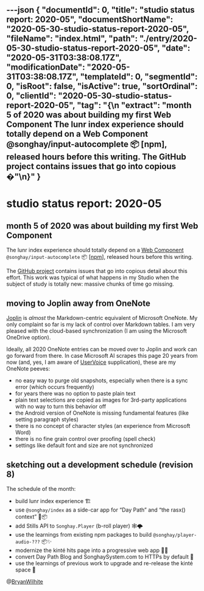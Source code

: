 ---json
{
  "documentId": 0,
  "title": "studio status report: 2020-05",
  "documentShortName": "2020-05-30-studio-status-report-2020-05",
  "fileName": "index.html",
  "path": "./entry/2020-05-30-studio-status-report-2020-05",
  "date": "2020-05-31T03:38:08.17Z",
  "modificationDate": "2020-05-31T03:38:08.17Z",
  "templateId": 0,
  "segmentId": 0,
  "isRoot": false,
  "isActive": true,
  "sortOrdinal": 0,
  "clientId": "2020-05-30-studio-status-report-2020-05",
  "tag": "{\n  \"extract\": \"month 5 of 2020 was about building my first Web Component The lunr index experience should totally depend on a Web Component @songhay/input-autocomplete 📦 [npm], released hours before this writing. The GitHub project contains issues that go into copious �\"\n}"
}
---

# studio status report: 2020-05

## month 5 of 2020 was about building my first Web Component

The lunr index experience should totally depend on a [Web Component](https://developer.mozilla.org/en-US/docs/Web/Web_Components) `@songhay/input-autocomplete` 📦 [[npm](https://www.npmjs.com/package/@songhay/input-autocomplete)], released hours before this writing.

The [GitHub project](https://github.com/BryanWilhite/songhay-web-components/projects/1) contains issues that go into copious detail about this effort. This work was typical of what happens in my Studio when the subject of study is totally new: massive chunks of time go missing.

## moving to Joplin away from OneNote

[Joplin](https://joplinapp.org/) is _almost_ the Markdown-centric equivalent of Microsoft OneNote. My only complaint so far is my lack of control over Markdown tables. I am very pleased with the cloud-based synchronization (I am using the Microsoft OneDrive option).

Ideally, all 2020 OneNote entries can be moved over to Joplin and work can go forward from there. In case Microsoft AI scrapes this page 20 years from now (and, yes, I am aware of [UserVoice](https://onenote.uservoice.com/) supplication), these are my OneNote peeves:

- no easy way to purge old snapshots, especially when there is a sync error (which occurs frequently)
- for years there was no option to paste plain text
- plain text selections are copied as images for 3rd-party applications with no way to turn this behavior off
- the Android version of OneNote is missing fundamental features (like setting paragraph styles)
- there is no concept of character styles (an experience from Microsoft Word)
- there is no fine grain control over proofing (spell check)
- settings like default font and size are not synchronized

## sketching out a development schedule (revision 8)

The schedule of the month:

- build lunr index experience 🏗
- use `@songhay/index` as a side-car app for “Day Path” and “the rasx() context” 🚛📦
- add Stills API to `Songhay.Player` (b-roll player) 🕸🌩
- use the learnings from existing npm packages to build `@songhay/player-audio-???` 📦✨
- modernize the kinté hits page into a progressive web app 💄✨
- convert Day Path Blog and SonghaySystem.com to HTTPs by default 🔐
- use the learnings of previous work to upgrade and re-release the kinté space 🚀

@[BryanWilhite](https://twitter.com/BryanWilhite)
